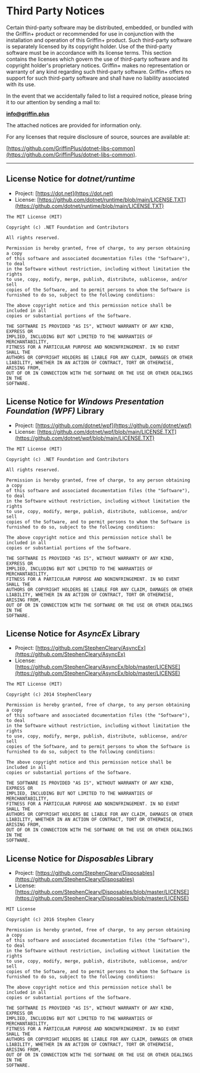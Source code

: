 # Third Party Notices

Certain third-party software may be distributed, embedded, or bundled with the Griffin+ product or
recommended for use in conjunction with the installation and operation of this Griffin+ product. Such
third-party software is separately licensed by its copyright holder. Use of the third-party software must be in
accordance with its license terms. This section contains the licenses which govern the use of third-party
software and its copyright holder's proprietary notices. Griffin+ makes no representation or warranty of
any kind regarding such third-party software. Griffin+ offers no support for such third-party software and
shall have no liability associated with its use. 

In the event that we accidentally failed to list a required notice, please bring it to our attention by sending a
mail to:

**info@griffin.plus**

The attached notices are provided for information only.

For any licenses that require disclosure of source, sources are available at:

[https://github.com/GriffinPlus/dotnet-libs-common](https://github.com/GriffinPlus/dotnet-libs-common).

-----------------------------------------------------------------------------------------------------------------------

## License Notice for *dotnet/runtime*

- Project: [https://dot.net](https://dot.net)
- License: [https://github.com/dotnet/runtime/blob/main/LICENSE.TXT](https://github.com/dotnet/runtime/blob/main/LICENSE.TXT)

```
The MIT License (MIT)

Copyright (c) .NET Foundation and Contributors

All rights reserved.

Permission is hereby granted, free of charge, to any person obtaining a copy
of this software and associated documentation files (the "Software"), to deal
in the Software without restriction, including without limitation the rights
to use, copy, modify, merge, publish, distribute, sublicense, and/or sell
copies of the Software, and to permit persons to whom the Software is
furnished to do so, subject to the following conditions:

The above copyright notice and this permission notice shall be included in all
copies or substantial portions of the Software.

THE SOFTWARE IS PROVIDED "AS IS", WITHOUT WARRANTY OF ANY KIND, EXPRESS OR
IMPLIED, INCLUDING BUT NOT LIMITED TO THE WARRANTIES OF MERCHANTABILITY,
FITNESS FOR A PARTICULAR PURPOSE AND NONINFRINGEMENT. IN NO EVENT SHALL THE
AUTHORS OR COPYRIGHT HOLDERS BE LIABLE FOR ANY CLAIM, DAMAGES OR OTHER
LIABILITY, WHETHER IN AN ACTION OF CONTRACT, TORT OR OTHERWISE, ARISING FROM,
OUT OF OR IN CONNECTION WITH THE SOFTWARE OR THE USE OR OTHER DEALINGS IN THE
SOFTWARE.
```


## License Notice for *Windows Presentation Foundation (WPF)* Library

- Project: [https://github.com/dotnet/wpf](https://github.com/dotnet/wpf)
- License: [https://github.com/dotnet/wpf/blob/main/LICENSE.TXT](https://github.com/dotnet/wpf/blob/main/LICENSE.TXT)

```
The MIT License (MIT)

Copyright (c) .NET Foundation and Contributors

All rights reserved.

Permission is hereby granted, free of charge, to any person obtaining a copy
of this software and associated documentation files (the "Software"), to deal
in the Software without restriction, including without limitation the rights
to use, copy, modify, merge, publish, distribute, sublicense, and/or sell
copies of the Software, and to permit persons to whom the Software is
furnished to do so, subject to the following conditions:

The above copyright notice and this permission notice shall be included in all
copies or substantial portions of the Software.

THE SOFTWARE IS PROVIDED "AS IS", WITHOUT WARRANTY OF ANY KIND, EXPRESS OR
IMPLIED, INCLUDING BUT NOT LIMITED TO THE WARRANTIES OF MERCHANTABILITY,
FITNESS FOR A PARTICULAR PURPOSE AND NONINFRINGEMENT. IN NO EVENT SHALL THE
AUTHORS OR COPYRIGHT HOLDERS BE LIABLE FOR ANY CLAIM, DAMAGES OR OTHER
LIABILITY, WHETHER IN AN ACTION OF CONTRACT, TORT OR OTHERWISE, ARISING FROM,
OUT OF OR IN CONNECTION WITH THE SOFTWARE OR THE USE OR OTHER DEALINGS IN THE
SOFTWARE.
```


## License Notice for *AsyncEx* Library

- Project:  [https://github.com/StephenCleary/AsyncEx](https://github.com/StephenCleary/AsyncEx)
- License:  [https://github.com/StephenCleary/AsyncEx/blob/master/LICENSE](https://github.com/StephenCleary/AsyncEx/blob/master/LICENSE)

```
The MIT License (MIT)

Copyright (c) 2014 StephenCleary

Permission is hereby granted, free of charge, to any person obtaining a copy
of this software and associated documentation files (the "Software"), to deal
in the Software without restriction, including without limitation the rights
to use, copy, modify, merge, publish, distribute, sublicense, and/or sell
copies of the Software, and to permit persons to whom the Software is
furnished to do so, subject to the following conditions:

The above copyright notice and this permission notice shall be included in all
copies or substantial portions of the Software.

THE SOFTWARE IS PROVIDED "AS IS", WITHOUT WARRANTY OF ANY KIND, EXPRESS OR
IMPLIED, INCLUDING BUT NOT LIMITED TO THE WARRANTIES OF MERCHANTABILITY,
FITNESS FOR A PARTICULAR PURPOSE AND NONINFRINGEMENT. IN NO EVENT SHALL THE
AUTHORS OR COPYRIGHT HOLDERS BE LIABLE FOR ANY CLAIM, DAMAGES OR OTHER
LIABILITY, WHETHER IN AN ACTION OF CONTRACT, TORT OR OTHERWISE, ARISING FROM,
OUT OF OR IN CONNECTION WITH THE SOFTWARE OR THE USE OR OTHER DEALINGS IN THE
SOFTWARE.
```


## License Notice for *Disposables* Library

- Project:  [https://github.com/StephenCleary/Disposables](https://github.com/StephenCleary/Disposables)
- License:  [https://github.com/StephenCleary/Disposables/blob/master/LICENSE](https://github.com/StephenCleary/Disposables/blob/master/LICENSE)

```
MIT License

Copyright (c) 2016 Stephen Cleary

Permission is hereby granted, free of charge, to any person obtaining a copy
of this software and associated documentation files (the "Software"), to deal
in the Software without restriction, including without limitation the rights
to use, copy, modify, merge, publish, distribute, sublicense, and/or sell
copies of the Software, and to permit persons to whom the Software is
furnished to do so, subject to the following conditions:

The above copyright notice and this permission notice shall be included in all
copies or substantial portions of the Software.

THE SOFTWARE IS PROVIDED "AS IS", WITHOUT WARRANTY OF ANY KIND, EXPRESS OR
IMPLIED, INCLUDING BUT NOT LIMITED TO THE WARRANTIES OF MERCHANTABILITY,
FITNESS FOR A PARTICULAR PURPOSE AND NONINFRINGEMENT. IN NO EVENT SHALL THE
AUTHORS OR COPYRIGHT HOLDERS BE LIABLE FOR ANY CLAIM, DAMAGES OR OTHER
LIABILITY, WHETHER IN AN ACTION OF CONTRACT, TORT OR OTHERWISE, ARISING FROM,
OUT OF OR IN CONNECTION WITH THE SOFTWARE OR THE USE OR OTHER DEALINGS IN THE
SOFTWARE.
```
